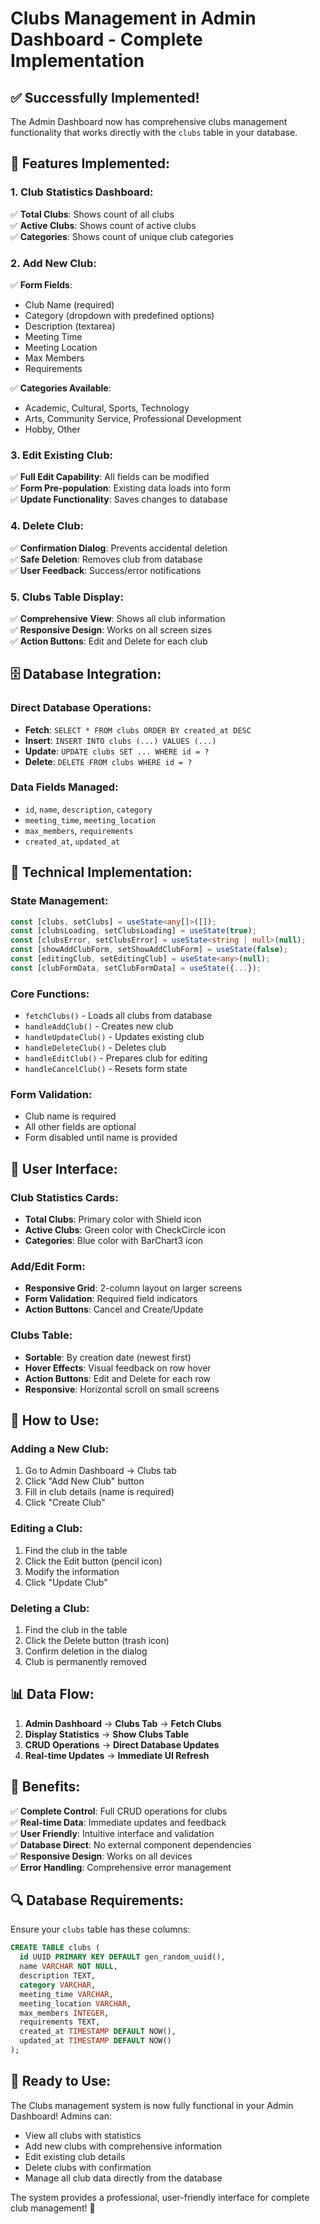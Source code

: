 # Clubs Management in Admin Dashboard - Complete Implementation

## ✅ **Successfully Implemented!**

The Admin Dashboard now has comprehensive clubs management functionality that works directly with the `clubs` table in your database.

## 🎯 **Features Implemented:**

### **1. Club Statistics Dashboard:**

✅ **Total Clubs**: Shows count of all clubs  
✅ **Active Clubs**: Shows count of active clubs  
✅ **Categories**: Shows count of unique club categories

### **2. Add New Club:**

✅ **Form Fields**:

- Club Name (required)
- Category (dropdown with predefined options)
- Description (textarea)
- Meeting Time
- Meeting Location
- Max Members
- Requirements

✅ **Categories Available**:

- Academic, Cultural, Sports, Technology
- Arts, Community Service, Professional Development
- Hobby, Other

### **3. Edit Existing Club:**

✅ **Full Edit Capability**: All fields can be modified  
✅ **Form Pre-population**: Existing data loads into form  
✅ **Update Functionality**: Saves changes to database

### **4. Delete Club:**

✅ **Confirmation Dialog**: Prevents accidental deletion  
✅ **Safe Deletion**: Removes club from database  
✅ **User Feedback**: Success/error notifications

### **5. Clubs Table Display:**

✅ **Comprehensive View**: Shows all club information  
✅ **Responsive Design**: Works on all screen sizes  
✅ **Action Buttons**: Edit and Delete for each club

## 🗄️ **Database Integration:**

### **Direct Database Operations:**

- **Fetch**: `SELECT * FROM clubs ORDER BY created_at DESC`
- **Insert**: `INSERT INTO clubs (...) VALUES (...)`
- **Update**: `UPDATE clubs SET ... WHERE id = ?`
- **Delete**: `DELETE FROM clubs WHERE id = ?`

### **Data Fields Managed:**

- `id`, `name`, `description`, `category`
- `meeting_time`, `meeting_location`
- `max_members`, `requirements`
- `created_at`, `updated_at`

## 🔧 **Technical Implementation:**

### **State Management:**

```typescript
const [clubs, setClubs] = useState<any[]>([]);
const [clubsLoading, setClubsLoading] = useState(true);
const [clubsError, setClubsError] = useState<string | null>(null);
const [showAddClubForm, setShowAddClubForm] = useState(false);
const [editingClub, setEditingClub] = useState<any>(null);
const [clubFormData, setClubFormData] = useState({...});
```

### **Core Functions:**

- `fetchClubs()` - Loads all clubs from database
- `handleAddClub()` - Creates new club
- `handleUpdateClub()` - Updates existing club
- `handleDeleteClub()` - Deletes club
- `handleEditClub()` - Prepares club for editing
- `handleCancelClub()` - Resets form state

### **Form Validation:**

- Club name is required
- All other fields are optional
- Form disabled until name is provided

## 🎨 **User Interface:**

### **Club Statistics Cards:**

- **Total Clubs**: Primary color with Shield icon
- **Active Clubs**: Green color with CheckCircle icon
- **Categories**: Blue color with BarChart3 icon

### **Add/Edit Form:**

- **Responsive Grid**: 2-column layout on larger screens
- **Form Validation**: Required field indicators
- **Action Buttons**: Cancel and Create/Update

### **Clubs Table:**

- **Sortable**: By creation date (newest first)
- **Hover Effects**: Visual feedback on row hover
- **Action Buttons**: Edit and Delete for each row
- **Responsive**: Horizontal scroll on small screens

## 🚀 **How to Use:**

### **Adding a New Club:**

1. Go to Admin Dashboard → Clubs tab
2. Click "Add New Club" button
3. Fill in club details (name is required)
4. Click "Create Club"

### **Editing a Club:**

1. Find the club in the table
2. Click the Edit button (pencil icon)
3. Modify the information
4. Click "Update Club"

### **Deleting a Club:**

1. Find the club in the table
2. Click the Delete button (trash icon)
3. Confirm deletion in the dialog
4. Club is permanently removed

## 📊 **Data Flow:**

1. **Admin Dashboard** → **Clubs Tab** → **Fetch Clubs**
2. **Display Statistics** → **Show Clubs Table**
3. **CRUD Operations** → **Direct Database Updates**
4. **Real-time Updates** → **Immediate UI Refresh**

## 🎉 **Benefits:**

✅ **Complete Control**: Full CRUD operations for clubs  
✅ **Real-time Data**: Immediate updates and feedback  
✅ **User Friendly**: Intuitive interface and validation  
✅ **Database Direct**: No external component dependencies  
✅ **Responsive Design**: Works on all devices  
✅ **Error Handling**: Comprehensive error management

## 🔍 **Database Requirements:**

Ensure your `clubs` table has these columns:

```sql
CREATE TABLE clubs (
  id UUID PRIMARY KEY DEFAULT gen_random_uuid(),
  name VARCHAR NOT NULL,
  description TEXT,
  category VARCHAR,
  meeting_time VARCHAR,
  meeting_location VARCHAR,
  max_members INTEGER,
  requirements TEXT,
  created_at TIMESTAMP DEFAULT NOW(),
  updated_at TIMESTAMP DEFAULT NOW()
);
```

## 🎯 **Ready to Use:**

The Clubs management system is now fully functional in your Admin Dashboard! Admins can:

- View all clubs with statistics
- Add new clubs with comprehensive information
- Edit existing club details
- Delete clubs with confirmation
- Manage all club data directly from the database

The system provides a professional, user-friendly interface for complete club management! 🚀
